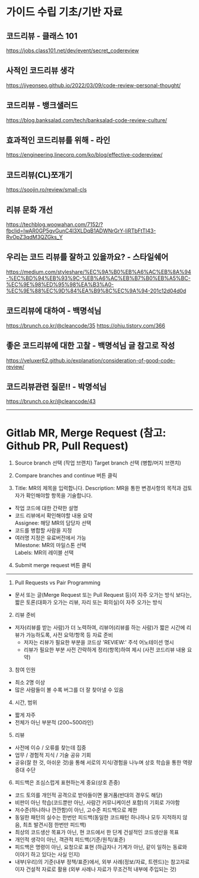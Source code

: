 # 가이드 수립 기초/기반 자료

## 코드리뷰 - 클래스 101

https://jobs.class101.net/dev/event/secret_codereview

## 사적인 코드리뷰 생각

https://jiyeonseo.github.io/2022/03/09/code-review-personal-thought/

## 코드리뷰 - 뱅크샐러드

https://blog.banksalad.com/tech/banksalad-code-review-culture/

## 효과적인 코드리뷰를 위해 - 라인

https://engineering.linecorp.com/ko/blog/effective-codereview/

## 코드리뷰(CL)쪼개기

https://soojin.ro/review/small-cls

## 리뷰 문화 개선

https://techblog.woowahan.com/7152/?fbclid=IwAR0GP5gvGunC4I3XLDqB1ADWNrGrY-liRTbFtTI43-RvOpZ3qdM3QZGks_Y

## 우리는 코드 리뷰를 잘하고 있을까요? - 스타일쉐어

https://medium.com/styleshare/%EC%9A%B0%EB%A6%AC%EB%8A%94-%EC%BD%94%EB%93%9C-%EB%A6%AC%EB%B7%B0%EB%A5%BC-%EC%9E%98%ED%95%98%EA%B3%A0-%EC%9E%88%EC%9D%84%EA%B9%8C%EC%9A%94-201c12d04d0d

## 코드리뷰에 대하여 - 백명석님

https://brunch.co.kr/@cleancode/35
https://ohju.tistory.com/366

## 좋은 코드리뷰에 대한 고찰 - 백명석님 글 참고로 작성

https://veluxer62.github.io/explanation/consideration-of-good-code-review/

## 코드리뷰관련 질문!! - 박명석님

https://brunch.co.kr/@cleancode/43

---

# Gitlab MR, Merge Request (참고: Github PR, Pull Request)

1. Source branch 선택 (작업 브랜치) Target branch 선택 (병합/머지 브랜치)

2. Compare branches and continue 버튼 클릭

3. Title: MR의 제목을 입력합니다.
   Description: MR을 통한 변경사항의 목적과 검토자가 확인해야할 항목을 기술합니다.

- 작업 코드에 대한 간략한 설명
- 코드 리뷰에서 확인해야할 내용 요약  
  Assignee: 해당 MR의 담당자 선택
- 코드를 병합할 사람을 지정
- 여러명 지정은 유료버전에서 가능  
  Milestone: MR의 마일스톤 선택  
  Labels: MR의 레이블 선택  


4. Submit merge request 버튼 클릭

---

1. Pull Requests vs Pair Programming

- 문서 또는 글(Merge Request 또는 Pull Request 등)이 자주 오가는 방식 보다는, 짧은 토론(대화가 오가는 리뷰, 자리 또는 회의실)이 자주 오가는 방식

2. 리뷰 준비

- 저자(리뷰를 받는 사람)가 더 노력하여, 리뷰어(리뷰를 하는 사람)가 짧은 시간에 리뷰가 가능하도록, 사전 요약/항목 등 자료 준비
  - 저자는 리뷰가 필요한 부분을 코드상 'REVIEW:' 주석 어노테이션 명시
  - 리뷰가 필요한 부분 사전 간략하게 정리(항목)하여 제시 (사전 코드리뷰 내용 요약)

3. 참여 인원

- 최소 2명 이상
- 많은 사람들이 볼 수록 버그를 더 잘 찾아낼 수 있음

4. 시간, 범위

- 짧게 자주
- 전체가 아닌 부분적 (200~500라인)

5. 리뷰

- 사전에 이슈 / 오류를 찾는데 집중
- 업무 / 경험적 지식 / 기술 공유 기회
- 공유(잘 한 것, 아쉬운 것)을 통해 서로의 지식/경험을 나누며 상호 학습을 통한 역량 증대 수단

6. 피드백은 조심스럽게 표현하는게 중요(상호 존중)

- 코드 토의를 개인적 공격으로 받아들이면 물거품(반대의 경우도 해당)
- 비판이 아닌 학습(코드뿐만 아닌, 사람간 커뮤니케이션 포함)의 기회로 가야함
- 저수준(하나하나 깐깐함)이 아닌, 고수준 피드백으로 제한
- 동일한 패턴의 실수는 한번만 피드백(동일한 코드패턴 하나하나 모두 지적하지 않음, 최초 발견시점 한번만 피드백)
- 최상의 코드생산 목표가 아닌, 현 코드에서 한 단계 건설적인 코드생산을 목표
- 개인적 생각이 아닌, 객관적 피드백(기준/원칙/표준)
- 피드백은 명령이 아닌, 요청으로 표현 (하급자나 기계가 아닌, 같이 일하는 동료와 이야기 하고 있다는 사실 인지)
- 내부(우리)의 기준(내부 정책/표준)에서, 외부 사례(정보/자료, 트렌드)는 참고자료이자 건설적 자료로 활용 (외부 사례나 자료가 무조건적 내부에 주입되는 것)
